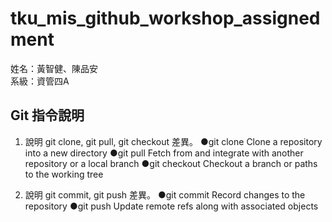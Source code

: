 # tku_mis_github_workshop_assignedment

姓名：黃智健、陳品安  
系級：資管四A

## Git 指令說明

1. 說明 git clone, git pull, git checkout 差異。
  ●git clone
   Clone a repository into a new directory
  ●git pull
   Fetch from and integrate with another repository or a local branch
  ●git checkout
   Checkout a branch or paths to the working tree

2. 說明 git commit, git push 差異。
  ●git commit
   Record changes to the repository
  ●git push
  Update remote refs along with associated objects
